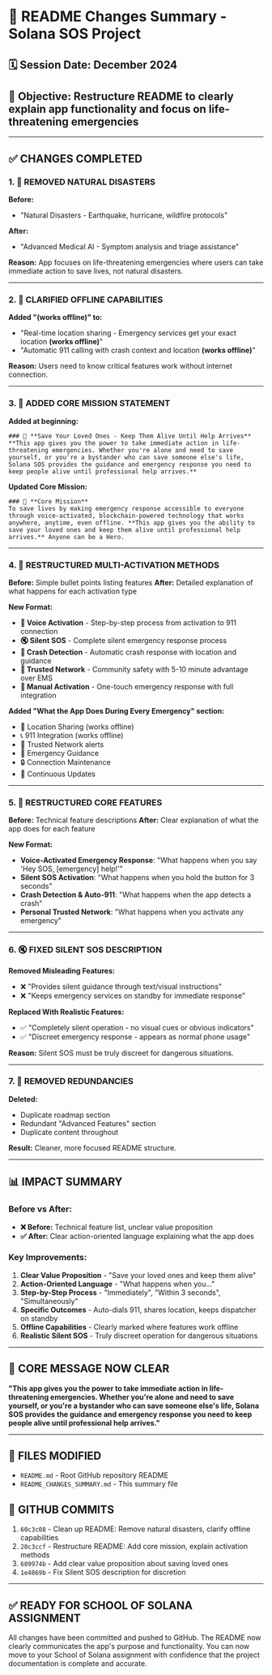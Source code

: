 # 📝 README Changes Summary - Solana SOS Project

## 🗓️ **Session Date**: December 2024
## 🎯 **Objective**: Restructure README to clearly explain app functionality and focus on life-threatening emergencies

---

## ✅ **CHANGES COMPLETED**

### **1. 🚨 REMOVED NATURAL DISASTERS**
**Before:**
- "Natural Disasters - Earthquake, hurricane, wildfire protocols"

**After:**
- "Advanced Medical AI - Symptom analysis and triage assistance"

**Reason:** App focuses on life-threatening emergencies where users can take immediate action to save lives, not natural disasters.

---

### **2. 📍 CLARIFIED OFFLINE CAPABILITIES**
**Added "(works offline)" to:**
- "Real-time location sharing - Emergency services get your exact location **(works offline)**"
- "Automatic 911 calling with crash context and location **(works offline)**"

**Reason:** Users need to know critical features work without internet connection.

---

### **3. 🎯 ADDED CORE MISSION STATEMENT**
**Added at beginning:**
```
### 🚨 **Save Your Loved Ones - Keep Them Alive Until Help Arrives**
**This app gives you the power to take immediate action in life-threatening emergencies. Whether you're alone and need to save yourself, or you're a bystander who can save someone else's life, Solana SOS provides the guidance and emergency response you need to keep people alive until professional help arrives.**
```

**Updated Core Mission:**
```
### 🚨 **Core Mission**
To save lives by making emergency response accessible to everyone through voice-activated, blockchain-powered technology that works anywhere, anytime, even offline. **This app gives you the ability to save your loved ones and keep them alive until professional help arrives.** Anyone can be a Hero.
```

---

### **4. 🔄 RESTRUCTURED MULTI-ACTIVATION METHODS**
**Before:** Simple bullet points listing features
**After:** Detailed explanation of what happens for each activation type

**New Format:**
- **🎤 Voice Activation** - Step-by-step process from activation to 911 connection
- **🔇 Silent SOS** - Complete silent emergency response process  
- **🚗 Crash Detection** - Automatic crash response with location and guidance
- **👥 Trusted Network** - Community safety with 5-10 minute advantage over EMS
- **🔘 Manual Activation** - One-touch emergency response with full integration

**Added "What the App Does During Every Emergency" section:**
- 📍 Location Sharing (works offline)
- 📞 911 Integration (works offline)
- 👥 Trusted Network alerts
- 🎯 Emergency Guidance
- 🔒 Connection Maintenance
- 📱 Continuous Updates

---

### **5. 🚨 RESTRUCTURED CORE FEATURES**
**Before:** Technical feature descriptions
**After:** Clear explanation of what the app does for each feature

**New Format:**
- **Voice-Activated Emergency Response**: "What happens when you say 'Hey SOS, [emergency] help!'"
- **Silent SOS Activation**: "What happens when you hold the button for 3 seconds"
- **Crash Detection & Auto-911**: "What happens when the app detects a crash"
- **Personal Trusted Network**: "What happens when you activate any emergency"

---

### **6. 🔇 FIXED SILENT SOS DESCRIPTION**
**Removed Misleading Features:**
- ❌ "Provides silent guidance through text/visual instructions"
- ❌ "Keeps emergency services on standby for immediate response"

**Replaced With Realistic Features:**
- ✅ "Completely silent operation - no visual cues or obvious indicators"
- ✅ "Discreet emergency response - appears as normal phone usage"

**Reason:** Silent SOS must be truly discreet for dangerous situations.

---

### **7. 🧹 REMOVED REDUNDANCIES**
**Deleted:**
- Duplicate roadmap section
- Redundant "Advanced Features" section
- Duplicate content throughout

**Result:** Cleaner, more focused README structure.

---

## 📊 **IMPACT SUMMARY**

### **Before vs After:**
- **❌ Before:** Technical feature list, unclear value proposition
- **✅ After:** Clear action-oriented language explaining what the app does

### **Key Improvements:**
1. **Clear Value Proposition** - "Save your loved ones and keep them alive"
2. **Action-Oriented Language** - "What happens when you..."
3. **Step-by-Step Process** - "Immediately", "Within 3 seconds", "Simultaneously"
4. **Specific Outcomes** - Auto-dials 911, shares location, keeps dispatcher on standby
5. **Offline Capabilities** - Clearly marked where features work offline
6. **Realistic Silent SOS** - Truly discreet operation for dangerous situations

---

## 🎯 **CORE MESSAGE NOW CLEAR**

**"This app gives you the power to take immediate action in life-threatening emergencies. Whether you're alone and need to save yourself, or you're a bystander who can save someone else's life, Solana SOS provides the guidance and emergency response you need to keep people alive until professional help arrives."**

---

## 📁 **FILES MODIFIED**
- `README.md` - Root GitHub repository README
- `README_CHANGES_SUMMARY.md` - This summary file

## 🔗 **GITHUB COMMITS**
1. `60c3c08` - Clean up README: Remove natural disasters, clarify offline capabilities
2. `20c3ccf` - Restructure README: Add core mission, explain activation methods
3. `689974b` - Add clear value proposition about saving loved ones
4. `1e4869b` - Fix Silent SOS description for discretion

---

## ✅ **READY FOR SCHOOL OF SOLANA ASSIGNMENT**

All changes have been committed and pushed to GitHub. The README now clearly communicates the app's purpose and functionality. You can now move to your School of Solana assignment with confidence that the project documentation is complete and accurate. 